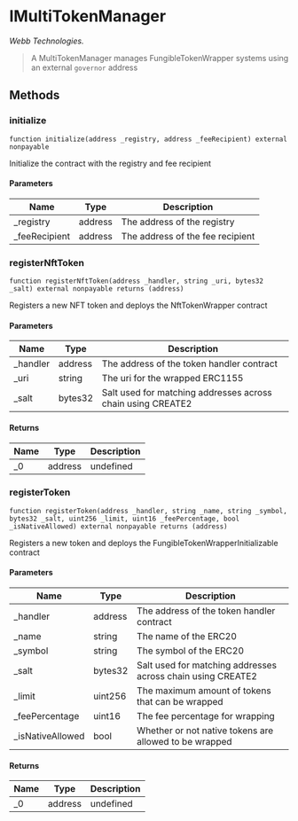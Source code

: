 # IMultiTokenManager

*Webb Technologies.*

> A MultiTokenManager manages FungibleTokenWrapper systems using an external `governor` address





## Methods

### initialize

```solidity
function initialize(address _registry, address _feeRecipient) external nonpayable
```

Initialize the contract with the registry and fee recipient



#### Parameters

| Name | Type | Description |
|---|---|---|
| _registry | address | The address of the registry
| _feeRecipient | address | The address of the fee recipient

### registerNftToken

```solidity
function registerNftToken(address _handler, string _uri, bytes32 _salt) external nonpayable returns (address)
```

Registers a new NFT token and deploys the NftTokenWrapper contract



#### Parameters

| Name | Type | Description |
|---|---|---|
| _handler | address | The address of the token handler contract
| _uri | string | The uri for the wrapped ERC1155
| _salt | bytes32 | Salt used for matching addresses across chain using CREATE2

#### Returns

| Name | Type | Description |
|---|---|---|
| _0 | address | undefined

### registerToken

```solidity
function registerToken(address _handler, string _name, string _symbol, bytes32 _salt, uint256 _limit, uint16 _feePercentage, bool _isNativeAllowed) external nonpayable returns (address)
```

Registers a new token and deploys the FungibleTokenWrapperInitializable contract



#### Parameters

| Name | Type | Description |
|---|---|---|
| _handler | address | The address of the token handler contract
| _name | string | The name of the ERC20
| _symbol | string | The symbol of the ERC20
| _salt | bytes32 | Salt used for matching addresses across chain using CREATE2
| _limit | uint256 | The maximum amount of tokens that can be wrapped
| _feePercentage | uint16 | The fee percentage for wrapping
| _isNativeAllowed | bool | Whether or not native tokens are allowed to be wrapped

#### Returns

| Name | Type | Description |
|---|---|---|
| _0 | address | undefined




